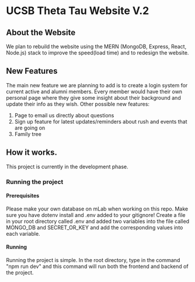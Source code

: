 # UCSB Theta Tau Website V.2

 ## About the Website
 We plan to rebuild the website using the MERN (MongoDB, Express, React, Node.js) stack to improve the speed(load time) 
and to redesign the website.

 ## New Features
The main new feature we are planning to add is to create a login system for current active and alumni members. Every
member would have their own personal page where they give some insight about their background and update their info 
as they wish. Other possible new features:
1. Page to email us directly about questions
2. Sign up feature for latest updates/reminders about rush and events that are going on
3. Family tree

## How it works.
This project is currently in the development phase.
### Running the project
#### Prerequisites
Please make your own database on mLab when working on this repo. Make sure you have dotenv install and .env added to your gitignore! Create a file in your root directory called .env and added two variables into the file called MONGO_DB and SECRET_OR_KEY and add the corresponding values into each variable.
#### Running
Running the project is simple. In the root directory, type in the command "npm run dev" and this command will run both the frontend and backend of the project. 

